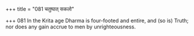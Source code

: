 +++
title = "081 चतुष्पात् सकलो"

+++
081	In the Krita age Dharma is four-footed and entire, and (so is) Truth; nor does any gain accrue to men by unrighteousness.